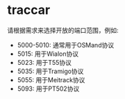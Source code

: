 # traccar

请根据需求来选择开放的端口范围，例如:
- 5000-5010: 通常用于OSMand协议
- 5015: 用于Wialon协议
- 5023: 用于T55协议
- 5035: 用于Tramigo协议
- 5055: 用于Meitrack协议
- 5093: 用于PT502协议
